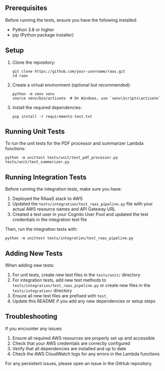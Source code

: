 
## Prerequisites

Before running the tests, ensure you have the following installed:

- Python 3.8 or higher
- pip (Python package installer)

## Setup

1. Clone the repository:
   ```
   git clone https://github.com/your-username/raas.git
   cd raas
   ```

2. Create a virtual environment (optional but recommended):
   ```
   python -m venv venv
   source venv/bin/activate  # On Windows, use `venv\Scripts\activate`
   ```

3. Install the required dependencies:
   ```
   pip install -r requirements-test.txt
   ```

## Running Unit Tests

To run the unit tests for the PDF processor and summarizer Lambda functions:

```
python -m unittest tests/unit/test_pdf_processor.py tests/unit/test_summarizer.py
```

## Running Integration Tests

Before running the integration tests, make sure you have:

1. Deployed the RAaaS stack to AWS
2. Updated the `tests/integration/test_raas_pipeline.py` file with your actual AWS resource names and API Gateway URL
3. Created a test user in your Cognito User Pool and updated the test credentials in the integration test file

Then, run the integration tests with:

```
python -m unittest tests/integration/test_raas_pipeline.py
```

## Adding New Tests

When adding new tests:

1. For unit tests, create new test files in the `tests/unit/` directory
2. For integration tests, add new test methods to `tests/integration/test_raas_pipeline.py` or create new files in the `tests/integration/` directory
3. Ensure all new test files are prefixed with `test_`
4. Update this README if you add any new dependencies or setup steps

## Troubleshooting

If you encounter any issues:

1. Ensure all required AWS resources are properly set up and accessible
2. Check that your AWS credentials are correctly configured
3. Verify that all dependencies are installed and up to date
4. Check the AWS CloudWatch logs for any errors in the Lambda functions

For any persistent issues, please open an issue in the GitHub repository.
